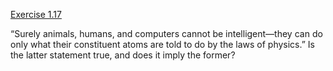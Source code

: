 [Exercise 1.17](1-17/)

“Surely animals, humans, and computers cannot be intelligent—they can do
only what their constituent atoms are told to do by the laws of
physics.” Is the latter statement true, and does it imply the former?
